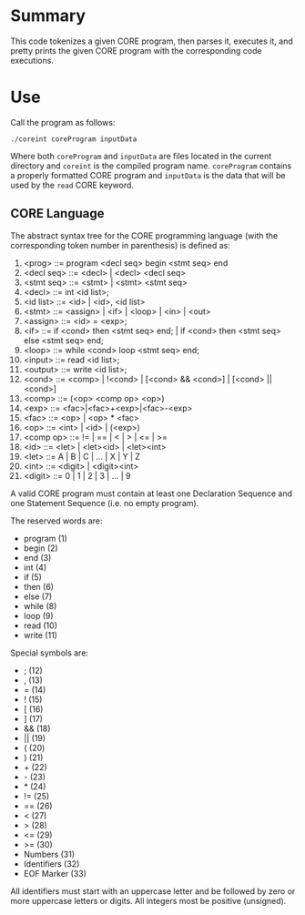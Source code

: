 # Summary #

This code tokenizes a given CORE program, then parses it, executes it, and pretty prints the given CORE program with the corresponding code executions.

# Use #
Call the program as follows:

`./coreint coreProgram inputData`

Where both `coreProgram` and `inputData` are files located in the current directory and `coreint` is the compiled program name. `coreProgram` contains a properly formatted CORE program and `inputData`  is the data that will be used by the `read` CORE keyword.

## CORE Language ##
The abstract syntax tree for the CORE programming language (with the corresponding token number in parenthesis) is defined as:
1.   \<prog>	        ::=    program \<decl seq> begin \<stmt seq> end
2.   \<decl seq>	::=    \<decl> | \<decl> \<decl seq>
3.   \<stmt seq>	::=    \<stmt> | \<stmt> \<stmt seq>
4.   \<decl>		    ::=	int  \<id list>;
5.   \<id list>		    ::=	\<id> | \<id>, \<id list>
6.   \<stmt>		    ::=	\<assign> | \<if> | \<loop> | \<in> | \<out>
7.   \<assign>		::=	\<id> = \<exp>;
8.   \<if>				::=	if \<cond> then \<stmt seq> end;     |     if \<cond> then \<stmt seq> else \<stmt seq> end;
9.   \<loop>		    ::=	while \<cond> loop \<stmt seq> end;
10. \<input>		    ::=	read \<id list>;
11. \<output>		::=	write \<id list>;
12. \<cond>         ::=	\<comp> | !\<cond>   |   [\<cond> && \<cond>]   |   [\<cond> || \<cond>]
13. \<comp>	        ::=   (\<op> \<comp op> \<op>)
14. \<exp>           ::=   \<fac>|\<fac>+\<exp>|\<fac>-\<exp>
15. \<fac>            ::=   \<op> | \<op> * \<fac>
16. \<op>             ::=  \<int> | \<id> | (\<exp>)
17. \<comp op>   ::=    != | == | \< | \> | \<= | \>=
18. \<id>              ::=  \<let> | \<let>\<id> | \<let>\<int>
19. \<let>             ::=  A | B | C | ... | X | Y | Z
20. \<int>             ::=  \<digit> | \<digit>\<int>
21. \<digit>          ::=  0 | 1 | 2 | 3 | ... | 9

A valid CORE program must contain at least one Declaration Sequence and one Statement Sequence (i.e. no empty program).

The reserved words are:
* program (1)
* begin (2)
* end (3)
* int (4)
* if (5)
* then (6)
* else (7)
* while (8)
* loop (9)
* read (10)
* write (11)

Special symbols are:
* ; (12)
* , (13)
* = (14)
* ! (15)
* [ (16)
* ] (17)
* && (18)
* || (19)
* ( (20)
* ) (21)
* \+ (22)
* \- (23)
* \* (24)
* != (25)
* == (26)
* < (27)
* \> (28)
* <= (29)
* \>= (30)
* Numbers (31)
* Identifiers (32)
* EOF Marker (33)

All identifiers must start with an uppercase letter and be followed by zero or more uppercase letters or digits. All integers most be positive (unsigned).


